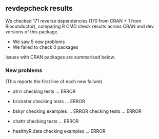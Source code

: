 ## revdepcheck results

We checked 171 reverse dependencies (170 from CRAN + 1 from Bioconductor), comparing R CMD check results across CRAN and dev versions of this package.

 * We saw 5 new problems
 * We failed to check 0 packages

Issues with CRAN packages are summarised below.

### New problems
(This reports the first line of each new failure)

* atrrr
  checking tests ... ERROR

* brickster
  checking tests ... ERROR

* bskyr
  checking examples ... ERROR
  checking tests ... ERROR

* chattr
  checking tests ... ERROR

* healthyR.data
  checking examples ... ERROR

